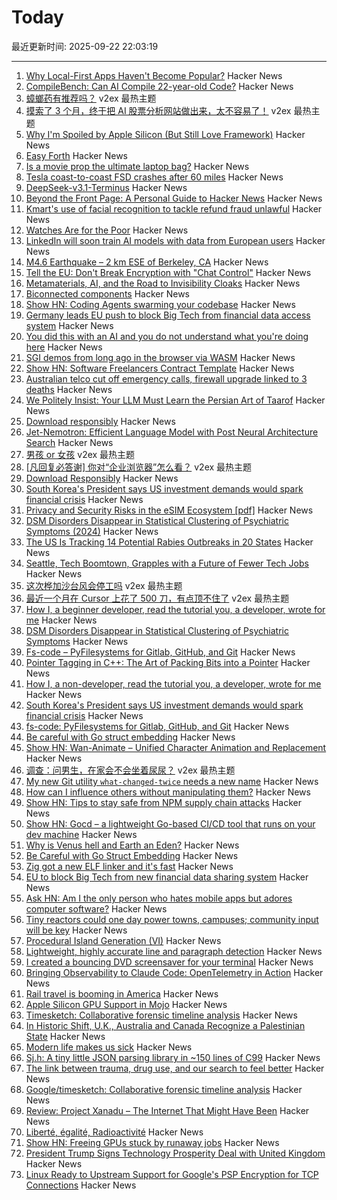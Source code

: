 # Today

最近更新时间: 2025-09-22 22:03:19

--- 
1. [Why Local-First Apps Haven't Become Popular?](https://marcobambini.substack.com/p/why-local-first-apps-havent-become) Hacker News
2. [CompileBench: Can AI Compile 22-year-old Code?](https://quesma.com/blog/introducing-compilebench/) Hacker News
3. [蟑螂药有推荐吗？](https://www.v2ex.com/t/1160923) v2ex 最热主题
4. [摸索了 3 个月，终于把 AI 股票分析网站做出来，太不容易了！](https://www.v2ex.com/t/1160913) v2ex 最热主题
5. [Why I'm Spoiled by Apple Silicon (But Still Love Framework)](https://simonhartcher.com/posts/2025-09-22-why-im-spoiled-by-apple-silicon-but-still-love-framework/) Hacker News
6. [Easy Forth](https://skilldrick.github.io/easyforth/) Hacker News
7. [Is a movie prop the ultimate laptop bag?](https://blog.jgc.org/2025/09/is-movie-prop-ultimate-laptop-bag.html) Hacker News
8. [Tesla coast-to-coast FSD crashes after 60 miles](https://electrek.co/2025/09/21/tesla-influencers-tried-elon-musk-coast-to-coast-self-driving-crashed-before-60-miles/) Hacker News
9. [DeepSeek-v3.1-Terminus](https://api-docs.deepseek.com/news/news250922) Hacker News
10. [Beyond the Front Page: A Personal Guide to Hacker News](https://hsu.cy/2025/09/how-to-read-hn/) Hacker News
11. [Kmart's use of facial recognition to tackle refund fraud unlawful](https://www.oaic.gov.au/news/media-centre/18-kmarts-use-of-facial-recognition-to-tackle-refund-fraud-unlawful,-privacy-commissioner-finds) Hacker News
12. [Watches Are for the Poor](https://prajyoth.pages.dev/article?id=2025-09-20-watches-are-for-the-poor) Hacker News
13. [LinkedIn will soon train AI models with data from European users](https://hostvix.com/linkedin-will-soon-train-ai-models-with-data-from-european-users/) Hacker News
14. [M4.6 Earthquake – 2 km ESE of Berkeley, CA](https://earthquake.usgs.gov/earthquakes/eventpage/ew1758534970/executive) Hacker News
15. [Tell the EU: Don't Break Encryption with "Chat Control"](https://www.mozillafoundation.org/en/campaigns/tell-the-eu-dont-break-encryption-with-chat-control/) Hacker News
16. [Metamaterials, AI, and the Road to Invisibility Cloaks](https://open.substack.com/pub/thepotentialsurface/p/metamaterials-ai-and-the-road-to) Hacker News
17. [Biconnected components](https://emi-h.com/articles/bcc.html) Hacker News
18. [Show HN: Coding Agents swarming your codebase](https://infrastructureas.ai) Hacker News
19. [Germany leads EU push to block Big Tech from financial data access system](https://www.mitrade.com/au/insights/news/live-news/article-3-1139033-20250921) Hacker News
20. [You did this with an AI and you do not understand what you're doing here](https://hackerone.com/reports/3340109) Hacker News
21. [SGI demos from long ago in the browser via WASM](https://github.com/sgi-demos) Hacker News
22. [Show HN: Software Freelancers Contract Template](https://sopimusgeneraattori.ohjelmistofriikit.fi/?lang=en) Hacker News
23. [Australian telco cut off emergency calls, firewall upgrade linked to 3 deaths](https://www.theregister.com/2025/09/21/optus_emergency_call_incident/) Hacker News
24. [We Politely Insist: Your LLM Must Learn the Persian Art of Taarof](https://arxiv.org/abs/2509.01035) Hacker News
25. [Download responsibly](https://blog.geofabrik.de/index.php/2025/09/10/download-responsibly/) Hacker News
26. [Jet-Nemotron: Efficient Language Model with Post Neural Architecture Search](https://arxiv.org/abs/2508.15884) Hacker News
27. [男孩 or 女孩](https://www.v2ex.com/t/1161024) v2ex 最热主题
28. [[凡回复必答谢] 你对“企业浏览器”怎么看？](https://www.v2ex.com/t/1160988) v2ex 最热主题
29. [Download Responsibly](https://blog.geofabrik.de/index.php/2025/09/10/download-responsibly/) Hacker News
30. [South Korea's President says US investment demands would spark financial crisis](https://www.reuters.com/world/china/south-koreas-president-lee-says-us-investment-demands-would-spark-financial-2025-09-21/) Hacker News
31. [Privacy and Security Risks in the eSIM Ecosystem [pdf]](https://www.usenix.org/system/files/usenixsecurity25-motallebighomi.pdf) Hacker News
32. [DSM Disorders Disappear in Statistical Clustering of Psychiatric Symptoms (2024)](https://www.psychiatrymargins.com/p/traditional-dsm-disorders-dissolve?r=2wyot6&triedRedirect=true) Hacker News
33. [The US Is Tracking 14 Potential Rabies Outbreaks in 20 States](https://www.accuweather.com/en/health-wellness/the-us-is-tracking-14-potential-rabies-outbreaks-in-20-states-heres-what-to-know/1817668) Hacker News
34. [Seattle, Tech Boomtown, Grapples with a Future of Fewer Tech Jobs](https://www.wsj.com/tech/seattle-tech-amazon-microsoft-jobs-95f2db27) Hacker News
35. [这次桦加沙台风会停工吗](https://www.v2ex.com/t/1160932) v2ex 最热主题
36. [最近一个月在 Cursor 上花了 500 刀，有点顶不住了](https://www.v2ex.com/t/1160920) v2ex 最热主题
37. [How I, a beginner developer, read the tutorial you, a developer, wrote for me](https://anniemueller.com/posts/how-i-a-non-developer-read-the-tutorial-you-a-developer-wrote-for-me-a-beginner) Hacker News
38. [DSM Disorders Disappear in Statistical Clustering of Psychiatric Symptoms](https://www.psychiatrymargins.com/p/traditional-dsm-disorders-dissolve?r=2wyot6&triedRedirect=true) Hacker News
39. [Fs-code – PyFilesystems for Gitlab, GitHub, and Git](https://danjou.gitlab.io/fs-code/dev/codefs.html) Hacker News
40. [Pointer Tagging in C++: The Art of Packing Bits into a Pointer](https://vectrx.substack.com/p/pointer-tagging-in-c-the-art-of-packing) Hacker News
41. [How I, a non-developer, read the tutorial you, a developer, wrote for me](https://anniemueller.com/posts/how-i-a-non-developer-read-the-tutorial-you-a-developer-wrote-for-me-a-beginner) Hacker News
42. [South Korea's President says US investment demands would spark financial crisis](https://www.cnbc.com/2025/09/21/south-koreas-president-lee-trump-investment-financial-crisis.html) Hacker News
43. [fs-code: PyFilesystems for Gitlab, GitHub, and Git](https://danjou.gitlab.io/fs-code/dev/codefs.html) Hacker News
44. [Be careful with Go struct embedding](https://mattjhall.co.uk/posts/be-careful-with-go-struct-embedding.html) Hacker News
45. [Show HN: Wan-Animate – Unified Character Animation and Replacement](https://www.wananimate.net/) Hacker News
46. [调查：问男生，在家会不会坐着尿尿？](https://www.v2ex.com/t/1160930) v2ex 最热主题
47. [My new Git utility `what-changed-twice` needs a new name](https://blog.plover.com/2025/09/21/#what-changed-twice) Hacker News
48. [How can I influence others without manipulating them?](https://andiroberts.com/leadership-questions/how-to-influence-others-without-manipulating) Hacker News
49. [Show HN: Tips to stay safe from NPM supply chain attacks](https://github.com/bodadotsh/npm-security-best-practices) Hacker News
50. [Show HN: Gocd – a lightweight Go-based CI/CD tool that runs on your dev machine](https://github.com/simonjcarr/gocd) Hacker News
51. [Why is Venus hell and Earth an Eden?](https://www.quantamagazine.org/why-is-venus-hell-and-earth-an-eden-20250915/) Hacker News
52. [Be Careful with Go Struct Embedding](https://mattjhall.co.uk/posts/be-careful-with-go-struct-embedding.html) Hacker News
53. [Zig got a new ELF linker and it's fast](https://github.com/ziglang/zig/pull/25299) Hacker News
54. [EU to block Big Tech from new financial data sharing system](https://www.ft.com/content/6596876f-c831-482c-878c-78c1499ef543) Hacker News
55. [Ask HN: Am I the only person who hates mobile apps but adores computer software?](https://news.ycombinator.com/item?id=45327626) Hacker News
56. [Tiny reactors could one day power towns, campuses; community input will be key](https://theconversation.com/nuclear-in-your-backyard-tiny-reactors-could-one-day-power-towns-and-campuses-but-community-input-will-be-key-261225) Hacker News
57. [Procedural Island Generation (VI)](https://brashandplucky.com/2025/09/28/procedural-island-generation-vi.html) Hacker News
58. [Lightweight, highly accurate line and paragraph detection](https://arxiv.org/abs/2203.09638) Hacker News
59. [I created a bouncing DVD screensaver for your terminal](https://github.com/integrii/dvd) Hacker News
60. [Bringing Observability to Claude Code: OpenTelemetry in Action](https://signoz.io/blog/claude-code-monitoring-with-opentelemetry/) Hacker News
61. [Rail travel is booming in America](https://www.economist.com/united-states/2025/09/21/rail-travel-is-booming-in-america) Hacker News
62. [Apple Silicon GPU Support in Mojo](https://forum.modular.com/t/apple-silicon-gpu-support-in-mojo/2295) Hacker News
63. [Timesketch: Collaborative forensic timeline analysis](https://github.com/google/timesketch) Hacker News
64. [In Historic Shift, U.K., Australia and Canada Recognize a Palestinian State](https://www.wsj.com/world/middle-east/in-historic-shift-u-k-australia-and-canada-recognize-a-palestinian-state-83598a66) Hacker News
65. [Modern life makes us sick](https://www.theguardian.com/books/2025/sep/21/how-modern-life-makes-us-sick-and-what-to-do-about-it) Hacker News
66. [Sj.h: A tiny little JSON parsing library in ~150 lines of C99](https://github.com/rxi/sj.h) Hacker News
67. [The link between trauma, drug use, and our search to feel better](https://lithub.com/the-link-between-trauma-drug-use-and-our-search-to-feel-better/) Hacker News
68. [Google/timesketch: Collaborative forensic timeline analysis](https://github.com/google/timesketch) Hacker News
69. [Review: Project Xanadu – The Internet That Might Have Been](https://www.astralcodexten.com/p/your-review-project-xanadu-the-internet) Hacker News
70. [Liberté, égalité, Radioactivité](https://worksinprogress.co/issue/liberte-egalite-radioactivite/) Hacker News
71. [Show HN: Freeing GPUs stuck by runaway jobs](https://github.com/kagehq/gpu-kill) Hacker News
72. [President Trump Signs Technology Prosperity Deal with United Kingdom](https://www.whitehouse.gov/articles/2025/09/president-trump-signs-technology-prosperity-deal-with-united-kingdom/) Hacker News
73. [Linux Ready to Upstream Support for Google's PSP Encryption for TCP Connections](https://www.phoronix.com/news/PSP-Encryption-Linux-6.18) Hacker News
